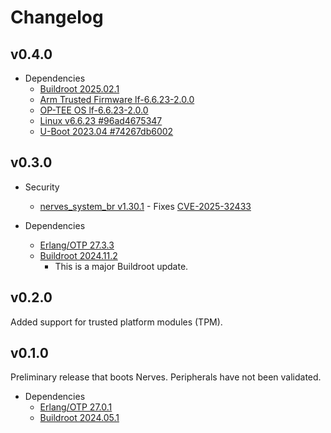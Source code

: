 # Changelog

## v0.4.0

- Dependencies
  - [Buildroot 2025.02.1](https://lore.kernel.org/buildroot/60b8483c-b717-41ce-a406-bceb71c3a089@rnout.be/T/)
  - [Arm Trusted Firmware lf-6.6.23-2.0.0](https://github.com/nxp-imx/meta-imx/blob/rel_imx_6.6.23_2.0.0/meta-imx-bsp/recipes-bsp/imx-atf/imx-atf_2.10.bb)
  - [OP-TEE OS lf-6.6.23-2.0.0](https://github.com/nxp-imx/meta-imx/blob/rel_imx_6.6.23_2.0.0/meta-imx-bsp/recipes-security/optee/optee-os_4.2.0.imx.bb)
  - [Linux v6.6.23 #96ad4675347](https://github.com/compulab-yokneam/linux-compulab/tree/96ad4675347)
  - [U-Boot 2023.04 #74267db6002](https://github.com/compulab-yokneam/u-boot-compulab/tree/74267db6002)

## v0.3.0

- Security
  - [nerves_system_br v1.30.1](https://github.com/nerves-project/nerves_system_br/releases/tag/v1.30.1) - Fixes [CVE-2025-32433](https://nvd.nist.gov/vuln/detail/CVE-2025-32433)

- Dependencies
  - [Erlang/OTP 27.3.3](https://erlang.org/download/OTP-27.3.3.README.md)
  - [Buildroot 2024.11.2](https://lore.kernel.org/buildroot/87v7t3nyls.fsf@dell.be.48ers.dk/T/)
    - This is a major Buildroot update.

## v0.2.0

Added support for trusted platform modules (TPM).

## v0.1.0

Preliminary release that boots Nerves. Peripherals have not been validated.

- Dependencies
  - [Erlang/OTP 27.0.1](https://erlang.org/download/OTP-27.0.1.README)
  - [Buildroot 2024.05.1](https://lore.kernel.org/buildroot/87ed7xfq78.fsf@dell.be.48ers.dk/T/)
